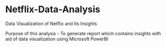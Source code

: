 # Netflix-Data-Analysis
Data Visualization of Netflix and Its Insights

Purpose of this analysis - To generate report which contains insights with aid of data visualization using Microsoft PowerBI
